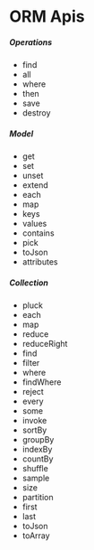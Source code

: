 # ORM Apis

##### Operations
* find
* all
* where
* then
* save
* destroy

##### Model
* get
* set
* unset
* extend
* each
* map
* keys
* values
* contains
* pick
* toJson
* attributes

##### Collection
* pluck
* each
* map
* reduce
* reduceRight
* find
* filter
* where
* findWhere
* reject
* every
* some
* invoke
* sortBy
* groupBy
* indexBy
* countBy
* shuffle
* sample
* size
* partition
* first
* last
* toJson
* toArray
